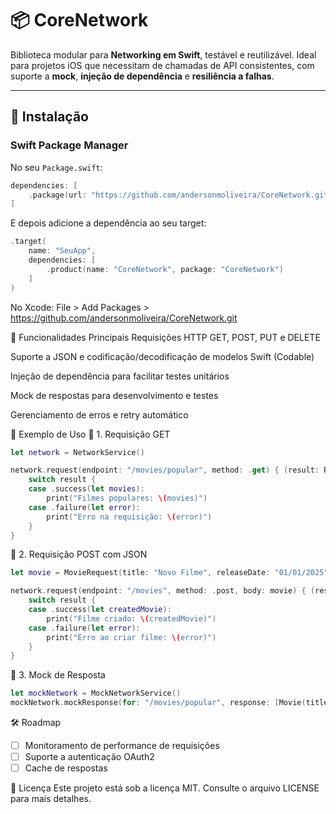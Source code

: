 # 📦 CoreNetwork

Biblioteca modular para **Networking em Swift**, testável e reutilizável.
Ideal para projetos iOS que necessitam de chamadas de API consistentes, com suporte a **mock**, **injeção de dependência** e **resiliência a falhas**.

---

## 🚀 Instalação

### Swift Package Manager

No seu `Package.swift`:

```swift
dependencies: [
    .package(url: "https://github.com/andersonmoliveira/CoreNetwork.git", from: "1.0.0")
]
```

E depois adicione a dependência ao seu target:

```swift
.target(
    name: "SeuApp",
    dependencies: [
        .product(name: "CoreNetwork", package: "CoreNetwork")
    ]
)
```

No Xcode:
File > Add Packages > https://github.com/andersonmoliveira/CoreNetwork.git

🔹 Funcionalidades Principais
Requisições HTTP GET, POST, PUT e DELETE

Suporte a JSON e codificação/decodificação de modelos Swift (Codable)

Injeção de dependência para facilitar testes unitários

Mock de respostas para desenvolvimento e testes

Gerenciamento de erros e retry automático

🎨 Exemplo de Uso
🔹 1. Requisição GET

```swift
let network = NetworkService()

network.request(endpoint: "/movies/popular", method: .get) { (result: Result<[Movie], NetworkError>) in
    switch result {
    case .success(let movies):
        print("Filmes populares: \(movies)")
    case .failure(let error):
        print("Erro na requisição: \(error)")
    }
}
```

🔹 2. Requisição POST com JSON

```swift
let movie = MovieRequest(title: "Novo Filme", releaseDate: "01/01/2025")

network.request(endpoint: "/movies", method: .post, body: movie) { (result: Result<Movie, NetworkError>) in
    switch result {
    case .success(let createdMovie):
        print("Filme criado: \(createdMovie)")
    case .failure(let error):
        print("Erro ao criar filme: \(error)")
    }
}
```

🔹 3. Mock de Resposta

```swift
let mockNetwork = MockNetworkService()
mockNetwork.mockResponse(for: "/movies/popular", response: [Movie(title: "Filme Mock", releaseDate: "01/01/2025")])
```

🛠️ Roadmap

* [ ] Monitoramento de performance de requisições
* [ ] Suporte a autenticação OAuth2
* [ ] Cache de respostas

📄 Licença
Este projeto está sob a licença MIT. Consulte o arquivo LICENSE para mais detalhes.

